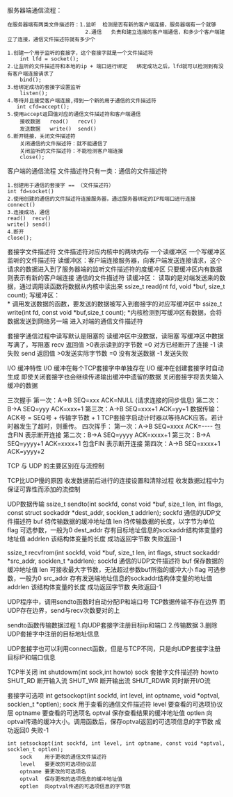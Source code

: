 服务器端通信流程：

    在服务器端有两类文件描述符：1.监听  检测是否有新的客户端连接，服务器端有一个就够
                             2.通信   负责和建立连接的客户端通信，和多少个客户端建立了连接，通信文件描述符就有多少个

    1.创建一个用于监听的套接字，这个套接字就是一个文件描述符
        int lfd = socket();
    2.让监听的文件描述符和本地的ip + 端口进行绑定   绑定成功之后，lfd就可以检测到有没有客户端连接请求了
        bind();
    3.给绑定成功的套接字设置监听
        listen();
    4.等待并且接受客户端连接,得到一个新的用于通信的文件描述符
       int cfd=accept(); 
    5.使用accept返回值对应的通信文件描述符和客户端通信
        接收数据   read()   recv()
        发送数据   write()  send()
    6.断开链接，关闭文件描述符
        关闭通信的文件描述符：就不能通信了
        关闭监听的文件描述符：不能检测客户端连接
        close();

客户端的通信流程
    文件描述符只有一类：通信的文件描述符

    1.创建用于通信的套接字 == （文件描述符）
    int fd=socket()
    2.使用创建的通信的文件描述符连接服务器，通过服务器绑定的IP和端口进行连接
    connect()
    3.连接成功，通信
    read()  recv()
    write() send()
    4.断开
    close();

套接字文件描述符
    文件描述符对应内核中的两块内存  一个读缓冲区  一个写缓冲区
    监听的文件描述符 
        读缓冲区：客户端连接服务器，向客户端发送连接请求，这个请求的数据进入到了服务器端的监听文件描述符的度缓冲区
                 只要缓冲区内有数据 则表示有新的客户端连接
    通信的文件描述符
        读缓冲区：  读取的是对端发送来的数据，通过调用读函数将数据从内核中读出来
                ssize_t read(int fd, void *buf, size_t count);
        写缓冲区：    
            * 调用发送数据的函数，要发送的数据被写入到套接字的对应写缓冲区中
                ssize_t write(int fd, const void *buf,size_t count);
            *内核检测到写缓冲区有数据，会将数据发送到网络另一端 进入对端的通信文件描述符

套接字通信过程中读写默认是阻塞的  读缓冲区中没数据，读阻塞    写缓冲区中数据写满了，写阻塞
recv 返回值 >0表示读到的字节数  =0 对方已经断开了连接  -1 读失败
send 返回值 >0发送实际字节数    =0 没有发送数据 -1 发送失败

I/O 缓冲特性 
    I/O 缓冲在每个TCP套接字中单独存在
    I/O 缓冲在创建套接字时自动生成
    即使关闭套接字也会继续传递输出缓冲中遗留的数据
    关闭套接字将丢失输入缓冲的数据

三次握手
    第一次：A->B  SEQ=xxx   ACK=NULL     (请求连接的同步信息)
    第二次：B->A  SEQ=yyy   ACK=xxx+1
    第三次：A->B  SEQ=xxx+1 ACK=yy+1
数据传输：
    ACK号 = SEQ号 + 传输字节数 + 1
    TCP套接字启动计时器以等待ACK应答。若计时器发生了超时，则重传。
四次挥手：
    第一次：A->B    SEQ=xxxx    ACK=----      包含FIN 表示断开连接
    第二次：B->A    SEQ=yyyy    ACK=xxxx+1
    第三次：B->A    SEQ=yyyy+1  ACK=xxxx+1    包含FIN 表示断开连接
    第四次：A->B    SEQ=xxxx+1  ACK=yyyy+2

TCP 与 UDP 的主要区别在与流控制

TCP比UDP慢的原因
    收发数据前后进行的连接设置和清除过程
    收发数据过程中为保证可靠性而添加的流控制

UDP数据传输
ssize_t sendto(int sockfd, const void *buf, size_t len, int flags, const struct sockaddr *dest_addr, socklen_t addrlen);
    sockfd      通信的UDP文件描述符
    buf         待传输数据的缓冲地址值
    len         待传输数据的长度，以字节为单位
    flag        可选参数，一般为0
    dest_addr   存有目标地址信息的sockaddr结构体变量的地址值
    addrlen     该结构体变量的长度
    成功返回字节数 失败返回-1

ssize_t recvfrom(int sockfd, void *buf, size_t len, int flags, struct sockaddr *src_addr, socklen_t *addrlen);
    sockfd      通信的UDP文件描述符
    buf         保存数据的缓冲地址值
    len         可接收最大字节数，无法超过参数buf所指的缓冲大小
    flag        可选参数，一般为0
    src_addr    存有发送端地址信息的sockaddr结构体变量的地址值
    addrlen     该结构体变量的长度
    成功返回字节数 失败返回-1

UDP程序中，调用sendto函数时自动分配IP和端口号
TCP数据传输不存在边界  而UDP存在边界，send与recv次数要对的上

sendto函数传输数据过程
    1.向UDP套接字注册目标ip和端口
    2.传输数据
    3.删除UDP套接字中注册的目标地址信息

UDP套接字也可以利用connect函数，但是与TCP不同，只是向UDP套接字注册目标IP和端口信息

TCP半关闭
int shutdowm(int sock,int howto)
    sock    套接字文件描述符
    howto   SHUT_RD 断开输入流  SHUT_WR 断开输出流 SHUT_RDWR 同时断开I/O流


套接字可选项
    int getsockopt(int sockfd, int level, int optname, void *optval, socklen_t *optlen);
        sock    用于查看的通信文件描述符
        level   要查看的可选项协议层
        optname 要查看的可选项名
        optval  保存查看结果的缓冲地址值
        optlen  向optval传递的缓冲大小。调用函数后，保存optval返回的可选项信息的字节数
        成功返回0 失败-1
    
    int setsockopt(int sockfd, int level, int optname, const void *optval, socklen_t optlen);
        sock    用于更改的通信文件描述符
        level   要更改的可选项协议层
        optname 要更改的可选项名
        optval  保存更改的选项信息的缓冲地址值
        optlen  向optval传递的可选项信息的字节数
